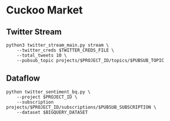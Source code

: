 # Cuckoo Market
## Twitter Stream
```
python3 twitter_stream_main.py stream \
    --twitter_creds $TWITTER_CREDS_FILE \
    --total_tweets 10 \
    --pubsub_topic projects/$PROJECT_ID/topics/$PUBSUB_TOPIC
```
## Dataflow
```
python twitter_sentiment_bq.py \
    --project $PROJECT_ID \
    --subscription projects/$PROJECT_ID/subscriptions/$PUBSUB_SUBSCRIPTION \
    --dataset $BIGQUERY_DATASET
```
